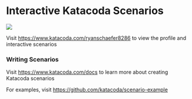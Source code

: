 # Interactive Katacoda Scenarios

[![](http://shields.katacoda.com/katacoda/ryanschaefer8286/count.svg)](https://www.katacoda.com/ryanschaefer8286 "Get your profile on Katacoda.com")

Visit https://www.katacoda.com/ryanschaefer8286 to view the profile and interactive scenarios

### Writing Scenarios
Visit https://www.katacoda.com/docs to learn more about creating Katacoda scenarios

For examples, visit https://github.com/katacoda/scenario-example
